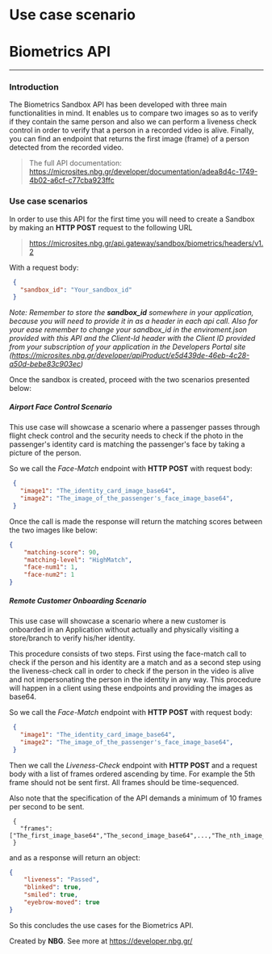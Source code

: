 
# Use case scenario 
# Biometrics API
------------------------------------------------------------------------------------------

### Introduction
The Biometrics Sandbox API has been developed with three main functionalities in mind. It enables us to compare two images so as to verify if they contain the same person and also we can perform a liveness check control in order to verify that a person in a recorded video is alive. Finally, you can find an endpoint that returns the first image (frame) of a person detected from the recorded video.

> The full API documentation: https://microsites.nbg.gr/developer/documentation/adea8d4c-1749-4b02-a6cf-c77cba923ffc

### Use case scenarios
In order to use this API for the first time you will need to create a Sandbox by making an **HTTP POST** request to the following URL
> https://microsites.nbg.gr/api.gateway/sandbox/biometrics/headers/v1.2

With a request body:
```json
 {
   "sandbox_id": "Your_sandbox_id"
 }
``` 

*Note: Remember to store the **sandbox_id** somewhere in your application, because you will need to provide it in as a header in each api call. Also for your ease remember to change your sandbox_id in the enviroment.json provided with this API and the *Client-Id* header with the Client ID provided from your subscription of your application in the Developers Portal site (https://microsites.nbg.gr/developer/apiProduct/e5d439de-46eb-4c28-a50d-bebe83c903ec)*

Once the sandbox is created, proceed with the two scenarios presented below:
##### Airport Face Control Scenario
This use case will showcase a scenario where a passenger passes through flight check control and the security needs to check if the photo in the passenger's identity card is matching the passenger's face by taking a picture of the person.

So we call the *Face-Match* endpoint with **HTTP POST** with request body:
```json
 {
   "image1": "The_identity_card_image_base64",
   "image2": "The_image_of_the_passenger's_face_image_base64",
 }
``` 

Once the call is made the response will return the matching scores between the two images like below:
```json
{
    "matching-score": 90,
    "matching-level": "HighMatch",
    "face-num1": 1,
    "face-num2": 1
}
``` 
##### Remote Customer Onboarding Scenario
This use case will showcase a scenario where a new customer is onboarded in an Application without actually and physically visiting a store/branch to verify his/her identity. 

This procedure consists of two steps. First using the face-match call to check if the person and his identity are a match and as a second step using the liveness-check call in order to check if the person in the video is alive and not impersonating the person in the identity in any way. This procedure will happen in a client using these endpoints and providing the images as base64.

So we call the *Face-Match* endpoint with **HTTP POST** with request body:
```json
 {
   "image1": "The_identity_card_image_base64",
   "image2": "The_image_of_the_passenger's_face_image_base64",
 }
``` 

Then we call the *Liveness-Check* endpoint with **HTTP POST** and a request body with a list of frames ordered ascending by time. For example the 5th frame should not be sent first. All frames should be time-sequenced.

Also note that the specification of the API demands a minimum of 10 frames per second to be sent.
```
 {
   "frames": ["The_first_image_base64","The_second_image_base64",...,"The_nth_image_base64"]
 }
``` 
and as a response will return an object:
```json
{
    "liveness": "Passed",
    "blinked": true,
    "smiled": true,
    "eyebrow-moved": true
}
``` 

So this concludes the use cases for the Biometrics API.

Created by **NBG**.
See more at https://developer.nbg.gr/

